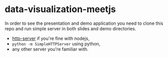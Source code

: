 data-visualization-meetjs
=========================

In order to see the presentation and demo application you need to clone this repo and run simple server in both slides and demo directories.
* [http-server](https://github.com/nodeapps/http-server) if you're fine with nodejs,
* `python -m SimpleHTTPServer` using python,
* any other server you're familiar with.
